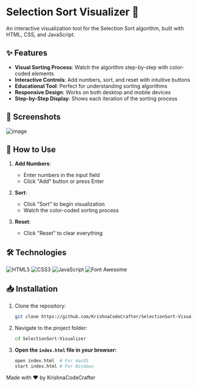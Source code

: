 # Selection Sort Visualizer 🎯

An interactive visualization tool for the Selection Sort algorithm, built with HTML, CSS, and JavaScript.

## ✨ Features

- **Visual Sorting Process**: Watch the algorithm step-by-step with color-coded elements
- **Interactive Controls**: Add numbers, sort, and reset with intuitive buttons
- **Educational Tool**: Perfect for understanding sorting algorithms
- **Responsive Design**: Works on both desktop and mobile devices
- **Step-by-Step Display**: Shows each iteration of the sorting process


## 📸 Screenshots
![image](https://github.com/user-attachments/assets/e1cb3f16-834b-465e-af6d-804dd9dcf0df)

## 🚀 How to Use

1. **Add Numbers**:
   - Enter numbers in the input field
   - Click "Add" button or press Enter
   
2. **Sort**:
   - Click "Sort" to begin visualization
   - Watch the color-coded sorting process

3. **Reset**:
   - Click "Reset" to clear everything

## 🛠️ Technologies

![HTML5](https://img.shields.io/badge/-HTML5-E34F26?logo=html5&logoColor=white)
![CSS3](https://img.shields.io/badge/-CSS3-1572B6?logo=css3&logoColor=white)
![JavaScript](https://img.shields.io/badge/-JavaScript-F7DF1E?logo=javascript&logoColor=black)
![Font Awesome](https://img.shields.io/badge/-Font%20Awesome-528DD7?logo=font-awesome&logoColor=white)

## 📥 Installation

1. Clone the repository:
   ```bash
   git clone https://github.com/KrishnaCodeCrafter/SelectionSort-Visualizer.git
   ```

2. Navigate to the project folder:
   ```bash
   cd SelectionSort-Visualizer
   ```

3. **Open the `index.html` file in your browser:**
   ```bash
   open index.html  # For macOS
   start index.html # For Windows
   ```

Made with ❤️ by KrishnaCodeCrafter
